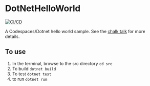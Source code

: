 # DotNetHelloWorld
[![CI/CD](https://github.com/samsmithnz/DotNetHelloWorld/actions/workflows/workflow.yml/badge.svg)](https://github.com/samsmithnz/DotNetHelloWorld/actions/workflows/workflow.yml)

A Codespaces/Dotnet hello world sample. See the [chalk talk](https://github.com/github/customer-success-architects/blob/main/ChalkTalks/Codespaces.md) for more details.

## To use
1. In the terminal, browse to the src directory `cd src`
2. To build `dotnet build`
3. To test `dotnet test`
4. to run `dotnet run` 
